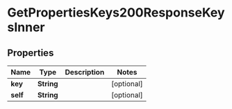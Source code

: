 

# GetPropertiesKeys200ResponseKeysInner


## Properties

| Name | Type | Description | Notes |
|------------ | ------------- | ------------- | -------------|
|**key** | **String** |  |  [optional] |
|**self** | **String** |  |  [optional] |



